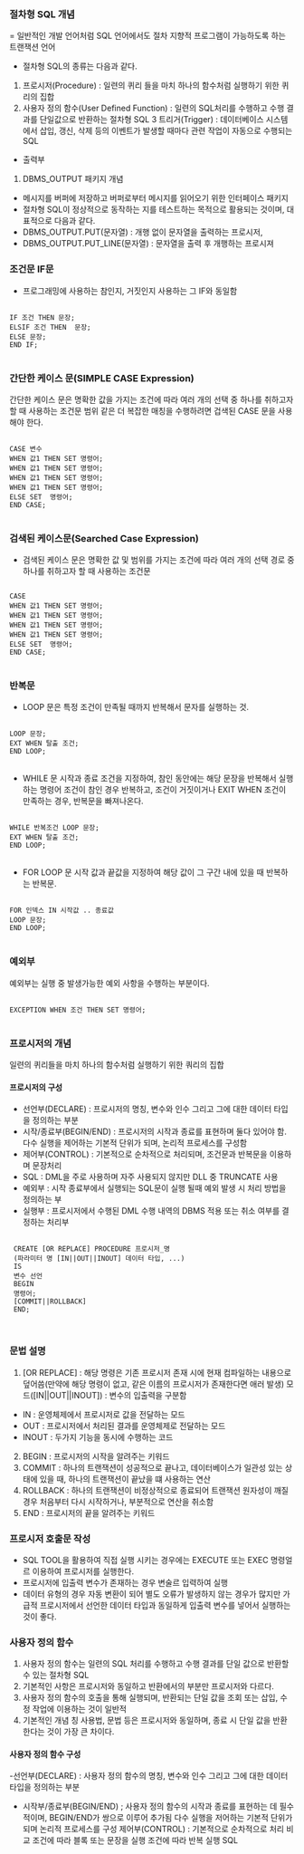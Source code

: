### 절차형 SQL 개념
= 일반적인 개발 언어처럼 SQL 언어에서도 절차 지향적 프로그램이 가능하도록 하는 트랜잭션 언어
- 절차형 SQL의 종류는 다음과 같다.
1. 프로시저(Procedure) : 일련의 퀴리 들을 마치 하나의 함수처럼 실행하기 위한 퀴리의 집합
2. 사용자 정의 함수(User Defined Function) : 일련의 SQL처리를 수행하고 수행 결과를 단일값으로 반환하는 절차형 SQL
3  트리거(Trigger) : 데이터베이스 시스템에서 삽입, 갱신, 삭제 등의 이벤트가 발생할 때마다 관련 작업이 자동으로 수행되는 SQL
- 출력부
1. DBMS_OUTPUT 패키지 개념
- 메시지를 버퍼에 저장하고 버퍼로부터 메시지를 읽어오기 위한 인터페이스 패키지
- 절차형 SQL이 정상적으로 동작하는 지를 테스트하는 목적으로 활용되는 것이며, 대표적으로 다음과 같다.
- DBMS_OUTPUT.PUT(문자열) : 개행 없이 문자열을 출력하는 프로시저, 
- DBMS_OUTPUT.PUT_LINE(문자열) : 문자열을 출력 후 개행하는 프로시져

### 조건문 IF문
- 프로그래밍에 사용하는 참인지, 거짓인지 사용하는 그 IF와 동일함
<pre>
<code>
IF 조건 THEN 문장;
ELSIF 조건 THEN  문장;
ELSE 문장;
END IF;
</code>
</pre>

### 간단한 케이스 문(SIMPLE CASE Expression)
간단한 케이스 문은 명확한 값을 가지는 조건에 따라 여러 개의 선택 중 하나를 취하고자 할 때 사용하는 조건문
범위 같은 더 복잡한 매칭을 수행하려면 겁색된 CASE 문을 사용해야 한다.

<pre>
<code>
CASE 변수 
WHEN 값1 THEN SET 명령어;
WHEN 값1 THEN SET 명령어;
WHEN 값1 THEN SET 명령어;
WHEN 값1 THEN SET 명령어;
ELSE SET  명령어;
END CASE;
</code>
</pre>

### 검색된 케이스문(Searched Case Expression)
- 검색된 케이스 문은 명확한 값 및 범위를 가지는 조건에 따라 여러 개의 선택 경로 중 하나를 취하고자 할 때 사용하는 조건문

<pre>
<code>
CASE 
WHEN 값1 THEN SET 명령어;
WHEN 값1 THEN SET 명령어;
WHEN 값1 THEN SET 명령어;
WHEN 값1 THEN SET 명령어;
ELSE SET  명령어;
END CASE;
</code>
</pre>

### 반복문
- LOOP 문은 특정 조건이 만족될 때까지 반복해서 문자를 실행하는 것.
<pre>
<code>
LOOP 문장;
EXT WHEN 탈출 조건;
END LOOP;
</code>
</pre>

- WHILE 문
시작과 종료 조건을 지정하여, 참인 동안에는 해당 문장을 반복해서 실행하는 명령어
조건이 참인 경우 반복하고, 조건이 거짓이거나 EXIT WHEN 조건이 만족하는 경우, 반복문을 빠져나온다.

<pre>
<code>
WHILE 반복조건 LOOP 문장;
EXT WHEN 탈출 조건;
END LOOP;
</code>
</pre>

- FOR LOOP 문
시작 값과 끝값을 지정하여 해당 값이 그 구간 내에 있을 때 반복하는 반복문.

<pre>
<code>
FOR 인덱스 IN 시작값 .. 종료값
LOOP 문장;
END LOOP;
</code>
</pre>

### 예외부
예외부는 실행 중 발생가능한 예외 사항을 수행하는 부분이다.
<pre>
<code>
EXCEPTION WHEN 조건 THEN SET 명령어;
</code>
</pre>

### 프로시저의 개념
일련의 퀴리들을 마치 하나의 함수처럼 실행하기 위한 쿼리의 집합

#### 프로시저의 구성
- 선언부(DECLARE) : 프로시저의 명칭, 변수와 인수 그리고 그에 대한 데이터 타입을 정의하는 부분
- 시작/종료부(BEGIN/END) : 프로시저의 시작과 종료를 표현하며 둘다 있어야 함. 다수 실행을 제어하는 기본적 단위가 되며, 논리적 프로세스를 구성함
- 제어부(CONTROL) : 기본적으로 순차적으로 처리되며, 조건문과 반복문을 이용하며 문장처리
- SQL : DML을 주로 사용하며 자주 사용되지 않지만  DLL 중 TRUNCATE 사용
- 예외부 : 시작 종료부에서 실행되는 SQL문이 실행 될때 예외 발생 시 처리 방법을 정의하는 부
- 실행부 : 프로시저에서 수행된  DML 수행 내역의 DBMS 적용 또는 취소 여부를 결정하는 처리부

<pre>
<code>
 CREATE [OR REPLACE] PROCEDURE 프로시저_명
 (파라미터 명 [IN||OUT||INOUT] 데이터 타입, ...)
 IS
 변수 선언
 BEGIN
 명령어;
 [COMMIT||ROLLBACK]
 END;
 </code>
 </pre>
 
 ### 문법 설명
 
 1. [OR REPLACE] : 해당 명령은 기존 프로시저 존재 시에 현재 컴파일하는 내용으로 덮어씀(만약에 해당 명령이 없고, 같은 이름의 프로시저가 존재한다면 애러 발생)
 모드([IN||OUT||INOUT]) : 변수의 입출력을 구분함
 - IN : 운영체제에서 프로시저로 값을 전달하는 모드
 - OUT : 프로시저에서 처리된 결과를 운영체제로 전달하는 모드
 - INOUT : 두가지 기능을 동시에 수행하는 코드
 
2. BEGIN : 프로시저의 시작을 알려주는 키워드
3. COMMIT : 하나의 트랜잭션이 성공적으로 끝나고, 데이터베이스가 일관성 있는 상태에 있을 때, 하나의 트랜잭션이 끝났을 떄 사용하는 연산
4.  ROLLBACK : 하나의 트랜잭션이 비정상적으로 종료되어 트랜잭션 원자성이 깨질 경우 처음부터 다시 시작하거나, 부분적으로 연산을 취소함
5. END :  프로시저의 끝을 알려주는 키워드

 ### 프로시저 호출문 작성
 - SQL TOOL을 활용하여 직접 실행 시키는 경우에는 EXECUTE 또는 EXEC 명령얼르 이용하여 프로시저를 실행한다.
 - 프로시저에 입출력 변수가 존재하는 경우 변술르 입력하여 실행
 - 데이터 유형의 경우 자동 변환이 되어 별도 오류가 발생하지 않는 경우가 많지만 가급적 프로시저에서 선언한 데이터 타입과 동일하게 입출력 변수를 넣어서 실행하는 것이 좋다.

### 사용자 정의 함수
1. 사용자 정의 함수는 일련의 SQL 처리를 수행하고 수행 결과를 단일 값으로 반환할 수 있는 절차형 SQL
2. 기본적인 사항은 프로시저와 동일하고 반환에서의 부분만 프로시저와 다르다.
3. 사용자 정의 함수의 호출을 통해 실행되며, 반환되는 단일 값을 조회 또는 삽입, 수정 작업에 이용하는 것이 일반적
4. 기본적인 개념 칭 사용법, 문법 등은 프로시저와 동일하며, 종료 시 단일 값을 반환한다는 것이 가장 큰 차이다.

#### 사용자 정의 함수 구성
-선언부(DECLARE) : 사용자 정의 함수의 명칭, 변수와 인수 그리고 그에 대한 데이터 타입을 정의하는 부분
- 시작부/종료부(BEGIN/END) ; 사용자 정의 함수의 시작과 종료를 표현하는 데 필수적이며, BEGIN/END가 쌍으로 이루어 추가됨
                          다수 실행을 저어하는 기본적 단위가 되며 논리적 프로세스를 구성
제어부(CONTROL) : 기본적으로 순차적으로 처리
                  비교 조건에 따라 블록 또는 문장을 실행 
                  조건에 따라 반복 실행
SQL






